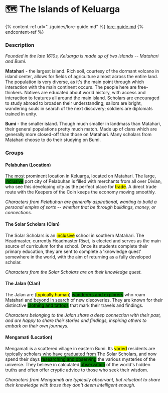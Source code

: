 # 🗺 The Islands of Keluarga

{% content-ref url="../guides/lore-guide.md" %}
[lore-guide.md](../guides/lore-guide.md)
{% endcontent-ref %}

### Description

_Founded in the late 1610s, Keluarga is made up of two islands -- Matahari and Bumi._

**Matahari** - the largest island. Rich soil, courtesy of the dormant volcano in island center, allows for fields of agriculture almost across the entire land. The population is very diverse, as it's the main point through which interaction with the main continent occurs. The people here are free-thinkers. Natives are educated about world history, with access and interaction to features all around the main island. Scholars are encouraged to study abroad to broaden their understanding; sailors are bright, wandering souls in search of the next discovery; soldiers are diplomats trained in unity.

**Bumi** - the smaller island. Though much smaller in landmass than Matahari, their general populations pretty much match. Made up of clans which are generally more closed-off than those on Matahari. Many scholars from Matahari choose to do their studying on Bumi.

### Groups

#### Pelabuhan (Location)

The most prominent location in Keluarga, located on Matahari. The large, <mark style="background-color:green;">inclusive</mark> port city of Pelabuhan is filled with merchants from all over Divian, who see this developing city as the perfect place for <mark style="background-color:yellow;">trade</mark>. A direct trade route with the Keepers of the Coin keeps the economy moving smoothly.&#x20;

_Characters from Pelabuhan are generally aspirational, wanting to build a personal empire of sorts -- whether that be through buildings, money, or connections._

#### The Solar Scholars (Clan)

The Solar Scholars is an <mark style="background-color:yellow;">inclusive</mark> school in southern Matahari. The Headmaster, currently Headmaster Riset, is elected and serves as the main source of curriculum for the school. Once its students complete their primary education, they are sent to complete a 'knowledge quest' somewhere in the world, with the aim of returning as a fully developed scholar.&#x20;

_Characters from the Solar Scholars are on their knowledge quest._

#### The Jalan (Clan)

The Jalan are (<mark style="background-color:yellow;">typically human</mark>) <mark style="background-color:green;">wanderers and explorers</mark> who roam Matahari and beyond in search of new discoveries. They are known for their distinctive <mark style="background-color:green;">clothing and tattoos</mark> that mark their travels and findings.&#x20;

_Characters belonging to the Jalan share a deep connection with their past, and are happy to share their stories and findings, inspiring others to embark on their own journeys._

#### Mengamati (Location)

Mengamati is a scattered village in eastern Bumi. Its <mark style="background-color:yellow;">varied</mark> residents are typically scholars who have graduated from The Solar Scholars, and now spend their days <mark style="background-color:green;">researching and observing</mark> the various mysteries of the universe. They believe in calculated <mark style="background-color:green;">observation</mark> of the world's hidden truths and often offer cryptic advice to those who seek their wisdom.&#x20;

_Characters from Mengamati are typically observant, but reluctant to share their knowledge with those they don't deem intelligent enough._
